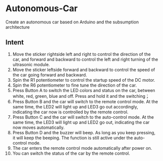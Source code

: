 # Autonomous-Car
Create an autonomous car based on Arduino and the subsumption architecture

## Intent
1. Move the sticker rightside left and right to control the direction of the car, and forward and backward to control the left and right turning of the ultrasonic module.  
2. Move the sticker leftside forward and backward to control the speed of the car going forward and backward.
3. Spin the R1 potentiometer to control the startup speed of the DC motor. 
4. Spin the R6 potentiometer to fine tune the direction of the car. 
5. Press Button A to switch the LED colors and status on the car, between white, red, green, blue and off. Press and hold it and the switching；
6. Press Button B and the car will switch to the remote control mode. At the same time, the LED2 will light up and LED3 go out accordingly, indicating the car now is controlled by the remote control. 
7. Press Button C and the car will switch to the auto-control mode. At the same time, the LED3 will light up and LED2 go out, indicating the car now moves automatically. 
8. Press Button D and the buzzer will beep. As long as you keep pressing, it will keep the beeping. The function is still active under the auto-control mode. 
9. The car enters the remote control mode automatically after power on. 
10. You can switch the status of the car by the remote control.
